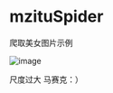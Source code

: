 # mzituSpider
爬取美女图片示例

![image](https://github.com/DarkSand/mzituSpider/blob/master/screenshots/screenshot.png)

尺度过大 马赛克：）
